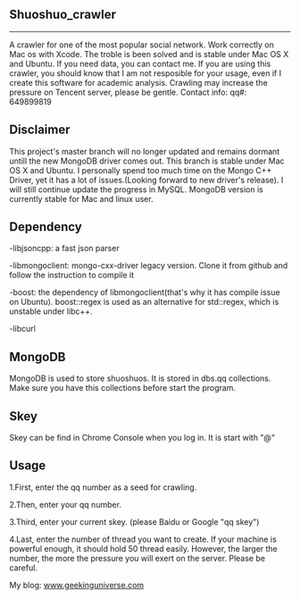 Shuoshuo_crawler
----------------
----------------
A crawler for one of the most popular social network. Work correctly on Mac os with Xcode. The troble is been solved and is stable under Mac OS X and Ubuntu. If you need data, you can contact me. If you are using this crawler, you should know that I am not resposible for your usage, even if I create this software for academic analysis. Crawling may increase the pressure on Tencent server, please be gentle. Contact info: qq#: 649899819

Disclaimer
----------
This project's master branch will no longer updated and remains dormant untill the new MongoDB driver comes out. This branch is stable under Mac OS X and Ubuntu.  I personally spend too much time on the Mongo C++ Driver, yet it has a lot of issues.(Looking forward to new driver's release). I will still continue update the progress in MySQL. MongoDB version is currently stable for Mac and linux user.

Dependency
----------
-libjsoncpp: a fast json parser

-libmongoclient: mongo-cxx-driver legacy version. Clone it from github and follow the instruction to compile it

-boost: the dependency of libmongoclient(that's why it has compile issue on Ubuntu). boost::regex is used as an alternative for std::regex, which is unstable under libc++.

-libcurl

MongoDB
--------
MongoDB is used to store shuoshuos. It is stored in dbs.qq collections. Make sure you have this collections before start the program.

Skey
----
Skey can be find in Chrome Console when you log in. It is start with "@"

Usage
------
1.First, enter the qq number as a seed for crawling.

2.Then, enter your qq number.

3.Third, enter your current skey. (please Baidu or Google "qq skey")

4.Last, enter the number of thread you want to create. If your machine is powerful enough, it should hold 50 thread easily. However, the larger the number, the more the pressure you will exert on the server. Please be careful.

My blog: www.geekinguniverse.com

